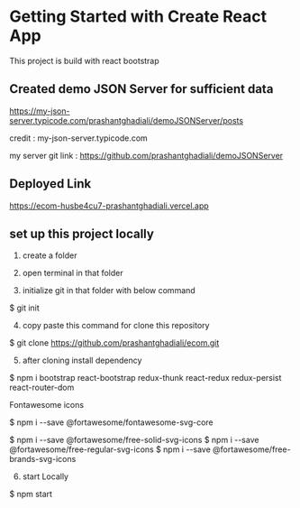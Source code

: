 # Getting Started with Create React App

This project is build with react bootstrap

## Created demo JSON Server for sufficient data

https://my-json-server.typicode.com/prashantghadiali/demoJSONServer/posts

credit : my-json-server.typicode.com

my server git link : https://github.com/prashantghadiali/demoJSONServer

## Deployed Link

https://ecom-husbe4cu7-prashantghadiali.vercel.app

## set up this project locally

1. create a folder

2. open terminal in that folder

3. initialize git in that folder with below command

$ git init

4. copy paste this command for clone this repository

$ git clone https://github.com/prashantghadiali/ecom.git

5. after cloning install dependency 

$ npm i bootstrap react-bootstrap redux-thunk react-redux redux-persist react-router-dom  

Fontawesome icons 

$ npm i --save @fortawesome/fontawesome-svg-core

$ npm i --save @fortawesome/free-solid-svg-icons
$ npm i --save @fortawesome/free-regular-svg-icons
$ npm i --save @fortawesome/free-brands-svg-icons

6. start Locally

$ npm start

